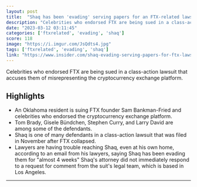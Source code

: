 ```yaml
---
layout: post
title:  "Shaq has been 'evading' serving papers for an FTX-related lawsuit for 4 weeks, attorneys allege: report"
description: "Celebrities who endorsed FTX are being sued in a class-action lawsuit that accuses them of misrepresenting the cryptocurrency exchange platform."
date: "2023-03-12 03:11:45"
categories: ['ftxrelated', 'evading', 'shaq']
score: 118
image: "https://i.imgur.com/JsQdts4.jpg"
tags: ['ftxrelated', 'evading', 'shaq']
link: "https://www.insider.com/shaq-evading-serving-papers-for-ftx-lawsuit-lawyers-allege-report-2023-3"
---
```


Celebrities who endorsed FTX are being sued in a class-action lawsuit that accuses them of misrepresenting the cryptocurrency exchange platform.

## Highlights

- An Oklahoma resident is suing FTX founder Sam Bankman-Fried and celebrities who endorsed the cryptocurrency exchange platform.
- Tom Brady, Gisele Bündchen, Stephen Curry, and Larry David are among some of the defendants.
- Shaq is one of many defendants in a class-action lawsuit that was filed in November after FTX collapsed.
- Lawyers are having trouble reaching Shaq, even at his own home, according to an email from his lawyers, saying Shaq has been evading them for "almost 4 weeks" Shaq's attorney did not immediately respond to a request for comment from the suit's legal team, which is based in Los Angeles.

---
